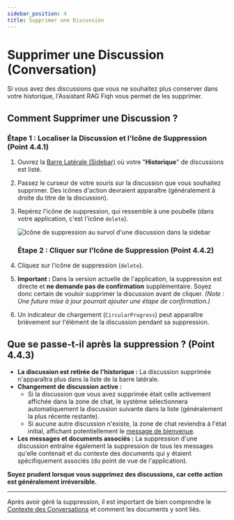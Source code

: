 ```yaml
---
sidebar_position: 4
title: Supprimer une Discussion
---
```


# Supprimer une Discussion (Conversation)

Si vous avez des discussions que vous ne souhaitez plus conserver dans votre historique, l'Assistant RAG Fiqh vous permet de les supprimer.

## Comment Supprimer une Discussion ?

### Étape 1 : Localiser la Discussion et l'Icône de Suppression (Point 4.4.1)

1.  Ouvrez la [Barre Latérale (Sidebar)](../interface-overview/sidebar.md) où votre "**Historique**" de discussions est listé.
2.  Passez le curseur de votre souris sur la discussion que vous souhaitez supprimer. Des icônes d'action devraient apparaître (généralement à droite du titre de la discussion).
3.  Repérez l'icône de suppression, qui ressemble à une poubelle (dans votre application, c'est l'icône `delete`).

    ![Icône de suppression au survol d'une discussion dans la sidebar](/img/screenshot-sidebar-delete-icon-hover.png)
    ### Étape 2 : Cliquer sur l'Icône de Suppression (Point 4.4.2)

1.  Cliquez sur l'icône de suppression (`delete`).
2.  **Important :** Dans la version actuelle de l'application, la suppression est directe et **ne demande pas de confirmation** supplémentaire. Soyez donc certain de vouloir supprimer la discussion avant de cliquer.
    *(Note : Une future mise à jour pourrait ajouter une étape de confirmation.)*
3.  Un indicateur de chargement (`CircularProgress`) peut apparaître brièvement sur l'élément de la discussion pendant sa suppression.

## Que se passe-t-il après la suppression ? (Point 4.4.3)

* **La discussion est retirée de l'historique :** La discussion supprimée n'apparaîtra plus dans la liste de la barre latérale.
* **Changement de discussion active :**
    * Si la discussion que vous avez supprimée était celle activement affichée dans la zone de chat, le système sélectionnera automatiquement la discussion suivante dans la liste (généralement la plus récente restante).
    * Si aucune autre discussion n'existe, la zone de chat reviendra à l'état initial, affichant potentiellement le [message de bienvenue](../interface-overview/main-chat-area.md#1-message-de-bienvenue-point-232-de-loutline-réf-greetingsjsx).
* **Les messages et documents associés :** La suppression d'une discussion entraîne également la suppression de tous les messages qu'elle contenait et du contexte des documents qui y étaient spécifiquement associés (du point de vue de l'application).

**Soyez prudent lorsque vous supprimez des discussions, car cette action est généralement irréversible.**

---

Après avoir géré la suppression, il est important de bien comprendre le [Contexte des Conversations](./conversation-context.md) et comment les documents y sont liés.